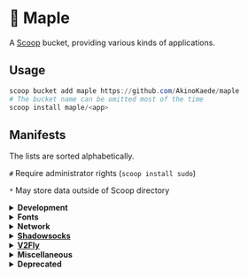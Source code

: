 # 🍁 Maple

A [Scoop](https://scoop-docs.now.sh/) bucket, providing various kinds of applications.

## Usage

```powershell
scoop bucket add maple https://github.com/AkinoKaede/maple
# The bucket name can be omitted most of the time
scoop install maple/<app>
```

## Manifests

The lists are sorted alphabetically.

`#` Require administrator rights (`scoop install sudo`)

`*` May store data outside of Scoop directory

<details>
<summary><strong>Development</strong></summary>

- [bloomrpc](https://github.com/uw-labs/bloomrpc) `*`

</details>

<details>
<summary><strong>Fonts</strong></summary>

- [sarasagothic-term-sc-nf](https://github.com/AkinoKaede/Sarasa-Gothic-Term-SC-Nerd) `#`

</details>

<details>
<summary><strong>Network</strong></summary>

- [nat-type-tester](https://github.com/HMBSbige/NatTypeTester)
- [sagerconnect](https://github.com/SagerNet/SagerConnect)

</details>


<details>
<summary><strong><a href="https://shadowsocks.org">Shadowsocks</a></strong></summary>

- [obfs-local](https://github.com/shadowsocks/simple-obfs)
- [v2ray-plugin](https://github.com/shadowsocks/v2ray-plugin)

</details>

<details>
<summary><strong><a href="https://www.v2fly.org">V2Fly</a></strong></summary>

- [v2ray-beta](https://github.com/v2fly/v2ray-core)
- [v2ray-extra](https://github.com/v2fly/v2ray-core)
- [v2ray-extra-beta](https://github.com/v2fly/v2ray-core)
- [vmessconv](https://github.com/v2fly/vmessping)
- [vmessping](https://github.com/v2fly/vmessping)
- [vmessspeed](https://github.com/v2fly/vmessping)

</details>

<details>
<summary><strong>Miscellaneous</strong></summary>


- [keybase](https://keybase.io/) `*`
- [paperang](https://www.paperang.com/) `*`
- [wsl-ssh-pageant](https://github.com/AkinoKaede/wsl-ssh-pageant)
- [wsl2-ssh-pageant](https://github.com/BlackReloaded/wsl2-ssh-pageant)

</details>

<details>
<summary><strong>Deprecated</strong></summary>

- [docker-desktop](https://www.docker.com/products/docker-desktop): deprecated because I create the [pull request](https://github.com/Ash258/Scoop-Ash258/pull/314), but I was been blocked without any replies.
- [kdeconnect-nightly](https://github.com/KDE/kdeconnect-kde): available in [dorado](https://github.com/chawyehsu/dorado) as `kdeconnect`
- [xray-beta](https://github.com/XTLS/Xray-core): deprecated because this is not maintained anymore.

</details>
